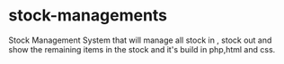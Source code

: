 # stock-managements
Stock Management System that will manage all stock in , stock out and show the remaining items in the stock and it's build in php,html and css.
